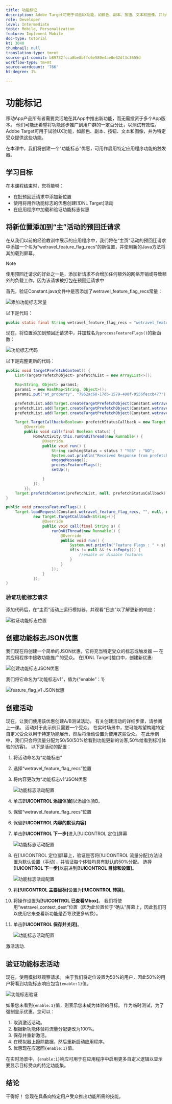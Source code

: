 ```yaml
---
title: 功能标记
description: Adobe Target可用于试验UX功能，如颜色、副本、按钮、文本和图像，并为特定受众提供这些功能。
role: Developer
level: Intermediate
topic: Mobile, Personalization
feature: Implement Mobile
doc-type: tutorial
kt: 3040
thumbnail: null
translation-type: tm+mt
source-git-commit: b89732fcca0be8bffc6e580e4ae0e62df3c3655d
workflow-type: tm+mt
source-wordcount: '766'
ht-degree: 1%

---
```



# 功能标记

移动App产品所有者需要灵活地在其App中推出新功能，而无需投资于多个App版本。 他们可能还希望将功能逐步推广到用户群的一定百分比，以测试有效性。 Adobe Target可用于试验UX功能，如颜色、副本、按钮、文本和图像，并为特定受众提供这些功能。

在本课中，我们将创建一个“功能标志”优惠，可用作启用特定应用程序功能的触发器。

## 学习目标

在本课程结束时，您将能够：

* 在批预回迁请求中添加新位置
* 使用将用作功能标志的优惠创建[!DNL Target]活动
* 在应用程序中加载和验证功能标志优惠

## 将新位置添加到“主”活动的预回迁请求

在从我们以前的经验教训中展示的应用程序中，我们将在“主页”活动的预回迁请求中添加一个名为“wetravel_feature_flag_recs”的新位置，并使用新的Java方法将其加载到屏幕。

>[!NOTE]
>
>使用预回迁请求的好处之一是，添加新请求不会增加任何额外的网络开销或导致额外的负载工作，因为该请求被打包在预回迁请求中

首先，验证Constant.java文件中是否添加了wetravel_feature_flag_recs常量：

![添加功能标志常量](assets/feature_flag_constant.jpg)

以下是代码：

```java
public static final String wetravel_feature_flag_recs = "wetravel_feature_flag_recs";
```

现在，将位置添加到预回迁请求中，并加载名为`processFeatureFlags()`的新函数：

![功能标志代码](assets/feature_flag_code.jpg)

以下是完整更新的代码：

```java
public void targetPrefetchContent() {
    List<TargetPrefetchObject> prefetchList = new ArrayList<>();

    Map<String, Object> params1;
    params1 = new HashMap<String, Object>();
    params1.put("at_property", "7962ac68-17db-1579-408f-9556feccb477");

    prefetchList.add(Target.createTargetPrefetchObject(Constant.wetravel_engage_home, params1));
    prefetchList.add(Target.createTargetPrefetchObject(Constant.wetravel_engage_search, params1));
    prefetchList.add(Target.createTargetPrefetchObject(Constant.wetravel_feature_flag_recs, params1));

    Target.TargetCallback<Boolean> prefetchStatusCallback = new Target.TargetCallback<Boolean>() {
        @Override
        public void call(final Boolean status) {
            HomeActivity.this.runOnUiThread(new Runnable() {
                @Override
                public void run() {
                    String cachingStatus = status ? "YES" : "NO";
                    System.out.println("Received Response from prefetch : " + cachingStatus);
                    engageMessage();
                    processFeatureFlags();
                    setUp();

                }
            });
        }};
    Target.prefetchContent(prefetchList, null, prefetchStatusCallback);
}

public void processFeatureFlags() {
    Target.loadRequest(Constant.wetravel_feature_flag_recs, "", null, null, null,
            new Target.TargetCallback<String>(){
                @Override
                public void call(final String s) {
                    runOnUiThread(new Runnable() {
                        @Override
                        public void run() {
                            System.out.println("Feature Flags : " + s);
                            if(s != null && !s.isEmpty()) {
                                //enable or disable features
                            }
                        }
                    });
                }
            });
}
```

### 验证功能标志请求

添加代码后，在“主页”活动上运行模拟器，并观看“日志”以了解更新的响应：

![验证功能标志位置](assets/feature_flag_code_logcat.jpg)

## 创建功能标志JSON优惠

我们现在将创建一个简单的JSON优惠，它将充当特定受众的标志或触发器 — 在其应用程序中接收功能推广的受众。 在[!DNL Target]接口中，创建新优惠:

![创建功能标志JSON优惠](assets/feature_flag_json_offer.jpg)

我们将它命名为“功能标志v1”，值为{“enable”：1}

![feature_flag_v1 JSON优惠](assets/feature_flag_json_name.jpg)

## 创建活动

现在，让我们使用该优惠创建A/B测试活动。 有关创建活动的详细步骤，请参阅上一课。 活动对于此示例只需要一个受众。 在实时场景中，您可能希望构建特定自定义受众以用于特定功能展示，然后将活动设置为使用这些受众。 在此示例中，我们只会将流量分配为50/50(50%给看到功能更新的访客,50%给看到标准体验的访客)。 以下是活动的配置：

1. 将活动命名为“功能标志”
1. 选择“wetravel_feature_flag_recs”位置
1. 将内容更改为“功能标志v1”JSON优惠

   ![功能标志活动配置](assets/feature_flag_activity.jpg)

1. 单击&#x200B;**[!UICONTROL 添加体验]**&#x200B;以添加体验B。
1. 保留“wetravel_feature_flag_recs”位置
1. 保留&#x200B;**[!UICONTROL 内容的默认内容]**
1. 单击&#x200B;**[!UICONTROL 下一步]**&#x200B;进入[!UICONTROL 定位]屏幕

   ![功能标志活动配置](assets/feature_flag_activity_2.jpg)

1. 在[!UICONTROL 定位]屏幕上，验证是否将[!UICONTROL 流量分配]方法设置为默认设置（手动），并验证每个体验均具有默认的50%分配。 选择&#x200B;**[!UICONTROL 下一步]**&#x200B;以前进到&#x200B;**[!UICONTROL 目标和设置]**。

   ![功能标志活动配置](assets/feature_flag_activity_3.jpg)

1. 将&#x200B;**[!UICONTROL 主要目标]**&#x200B;设置为&#x200B;**[!UICONTROL 转换]**。
1. 将操作设置为&#x200B;**[!UICONTROL 已查看Mbox]**。 我们将使用“wetravel_context_dest”位置（因为此位置位于“确认”屏幕上，因此我们可以使用它来查看新功能是否导致更多转换）。
1. 单击&#x200B;**[!UICONTROL 保存并关闭]**。

   ![功能标志活动配置](assets/feature_flag_activity_4.jpg)

激活活动.

## 验证功能标志活动

现在，使用模拟器观察请求。 由于我们将定位设置为50%的用户，因此50%的用户将看到功能标志响应包含`{enable:1}`值。

![功能标志验证](assets/feature_flag_validation.jpg)

如果您未看到`{enable:1}`值，则表示您未成为体验的目标。 作为临时测试，为了强制显示优惠，您可以：

1. 取消激活活动。
1. 根据新功能体验将流量分配更改为100%。
1. 保存并重新激活。
1. 在模拟器上擦除数据，然后重新启动应用程序。
1. 优惠现在应返回`{enable:1}`值。

在实时场景中，`{enable:1}`响应可用于在应用程序中启用更多自定义逻辑以显示要显示目标受众的特定功能集。

## 结论

干得好！ 您现在具备向特定用户受众推出功能所需的技能。

